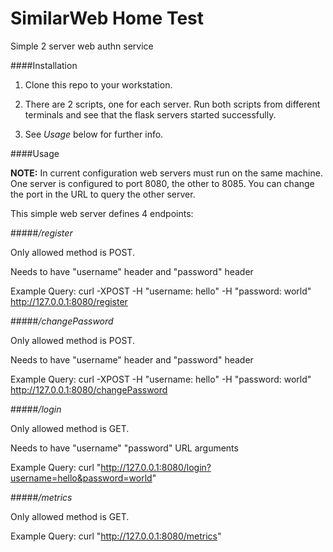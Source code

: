 # SimilarWeb Home Test

Simple 2 server web authn service

####Installation

1. Clone this repo to your workstation.

2. There are 2 scripts, one for each server.
Run both scripts from different terminals and see
that the flask servers started successfully.

3. See *Usage* below for further info.

####Usage

**NOTE:** In current configuration web servers must run on the same machine.
One server is configured to port 8080, the other to 8085.
You can change the port in the URL to query the other server.

This simple web server defines 4 endpoints:

#####*/register*

Only allowed method is POST.

Needs to have "username" header and "password" header

Example Query: curl -XPOST -H "username: hello" -H "password: world" http://127.0.0.1:8080/register 

#####*/changePassword*

Only allowed method is POST.

Needs to have "username" header and "password" header

Example Query: curl -XPOST -H "username: hello" -H "password: world" http://127.0.0.1:8080/changePassword 


#####*/login*

Only allowed method is GET.

Needs to have "username" "password" URL arguments

Example Query: curl "http://127.0.0.1:8080/login?username=hello&password=world" 

#####*/metrics*

Only allowed method is GET.

Example Query: curl "http://127.0.0.1:8080/metrics" 


